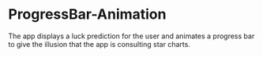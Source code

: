 # ProgressBar-Animation
The app displays a luck prediction for the user and animates a progress bar to give the illusion that the app is consulting star charts.
